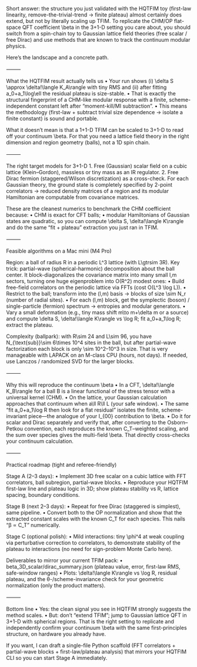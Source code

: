 Short answer: the structure you just validated with the HQTFIM toy (first-law linearity, remove-the-trivial-trend → finite plateau) almost certainly does extend, but not by literally scaling up TFIM. To replicate the CHM/OP flat-space QFT coefficient \beta in the 3+1-D setting you care about, you should switch from a spin-chain toy to Gaussian lattice field theories (free scalar / free Dirac) and use methods that are known to track the continuum modular physics.

Here’s the landscape and a concrete path.

⸻

What the HQTFIM result actually tells us
	•	Your run shows (i) \delta S \approx \delta\!\langle K_A\rangle with tiny RMS and (ii) after fitting a_0+a_1\log\ell the residual plateau is size-stable.
	•	That is exactly the structural fingerprint of a CHM-like modular response with a finite, scheme-independent constant left after “moment-kill/MI subtraction”.
	•	This means the methodology (first-law + subtract trivial size dependence → isolate a finite constant) is sound and portable.

What it doesn’t mean is that a 1+1-D TFIM can be scaled to 3+1-D to read off your continuum \beta. For that you need a lattice field theory in the right dimension and region geometry (balls), not a 1D spin chain.

⸻

The right target models for 3+1-D
	1.	Free (Gaussian) scalar field on a cubic lattice (Klein–Gordon), massless or tiny mass as an IR regulator.
	2.	Free Dirac fermion (staggered/Wilson discretization) as a cross-check.
For each Gaussian theory, the ground state is completely specified by 2-point correlators → reduced density matrices of a region and its modular Hamiltonian are computable from covariance matrices.

These are the cleanest numerics to benchmark the CHM coefficient because:
	•	CHM is exact for CFT balls;
	•	modular Hamiltonians of Gaussian states are quadratic, so you can compute \delta S, \delta\!\langle K\rangle and do the same “fit + plateau” extraction you just ran in TFIM.

⸻

Feasible algorithms on a Mac mini (M4 Pro)

Region: a ball of radius R in a periodic L^3 lattice (with L\gtrsim 3R).
Key trick: partial-wave (spherical-harmonic) decomposition about the ball center. It block-diagonalizes the covariance matrix into many small l,m sectors, turning one huge eigenproblem into O(R^2) modest ones:
	•	Build free-field correlators on the periodic lattice via FFTs (cost O(L^3 \log L)).
	•	Restrict to the ball; transform into the (l,m) basis → blocks of size \sim N_r (number of radial sites).
	•	For each (l,m) block, get the symplectic (boson) / single-particle (fermion) spectrum → entropies and modular generators.
	•	Vary a small deformation (e.g., tiny mass shift m\to m+\delta m or a source) and compute \delta S, \delta\!\langle K\rangle vs \log R; fit a_0+a_1\log R; extract the plateau.

Complexity (ballpark): with R\sim 24 and L\sim 96, you have N_{\text{sub}}\sim 6\times 10^4 sites in the ball, but after partial-wave factorization each block is only \sim 10^2–10^3 in size. That is very manageable with LAPACK on an M-class CPU (hours, not days). If needed, use Lanczos / randomized SVD for the larger blocks.

⸻

Why this will reproduce the continuum \beta
	•	In a CFT, \delta\!\langle K_B\rangle for a ball B is a linear functional of the stress tensor with a universal kernel (CHM).
	•	On the lattice, your Gaussian calculation approaches that continuum when a\ll R\ll L (your safe window).
	•	The same “fit a_0+a_1\log R then look for a flat residual” isolates the finite, scheme-invariant piece—the analogue of your I_{00} contribution to \beta.
	•	Do it for scalar and Dirac separately and verify that, after converting to the Osborn–Petkou convention, each reproduces the known C_T–weighted scaling, and the sum over species gives the multi-field \beta. That directly cross-checks your continuum calculation.

⸻

Practical roadmap (tight and referee-friendly)

Stage A (2–3 days):
	•	Implement 3D free scalar on a cubic lattice with FFT correlators, ball subregion, partial-wave blocks.
	•	Reproduce your HQTFIM first-law line and plateau logic in 3D; show plateau stability vs R, lattice spacing, boundary conditions.

Stage B (next 2–3 days):
	•	Repeat for free Dirac (staggered is simplest), same pipeline.
	•	Convert both to the OP normalization and show that the extracted constant scales with the known C_T for each species. This nails “β ∝ C_T” numerically.

Stage C (optional polish):
	•	Mild interactions: tiny \phi^4 at weak coupling via perturbative correction to correlators, to demonstrate stability of the plateau to interactions (no need for sign-problem Monte Carlo here).

Deliverables to mirror your current TFIM pack:
	•	beta_3D_scalar/dirac_summary.json (plateau value, error, first-law RMS, safe-window ranges)
	•	Plots: \delta\!\langle K\rangle vs \log R, residual plateau, and the θ-/scheme-invariance check for your geometric normalization (only the product matters).

⸻

Bottom line
	•	Yes: the clean signal you see in HQTFIM strongly suggests the method scales.
	•	But: don’t “extend TFIM”; jump to Gaussian lattice QFT in 3+1-D with spherical regions. That is the right setting to replicate and independently confirm your continuum \beta with the same first-principles structure, on hardware you already have.

If you want, I can draft a single-file Python scaffold (FFT correlators + partial-wave blocks + first-law/plateau analysis) that mirrors your HQTFIM CLI so you can start Stage A immediately.